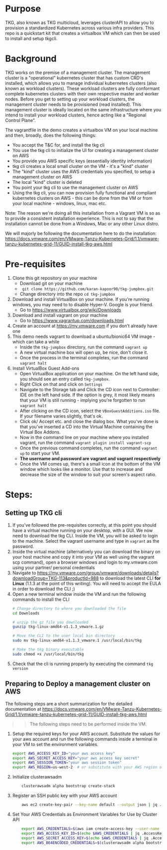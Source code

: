 # Purpose

TKG, also known as TKG multicloud, leverages clusterAPI to allow you to provision a standardized Kubernetes across various infra providers. This repo is a quickstart kit that creates a virtualbox VM which can then be used to install and setup tkgcli.

# Background

TKG works on the premise of a management cluster. The management cluster is a "operational" kubernetes cluster that has custom CRD's installed, which allows you to manage individual kubernetes clusters (also known as workload clusters). These workload clusters are fully conformant complete kubernetes clusters with their own respective master and worker nodes. Before you get to setting up your workload clusters, the management cluster needs to be provisioned (read installed). This management cluster is ideally located on the same infrastructure where you intend to install your workload clusters, hence acting like a "Regional Control Plane".

The vagrantfile in the demo creates a virtualbox VM on your local machine and then, broadly, does the following things:

- You accept the T&C for, and install the tkg cli
- You use the tkg cli to initialize the UI for creating a management cluster on AWS
- You provide you AWS specific keys (essentially identity information)
- tkg cli creates a local small cluster on the VM - it's a "kind" cluster
- The "kind" cluster uses the AWS credentials you specified, to setup a management cluster on AWS
- The local "kind" cluster is deleted
- You point your tkg cli to use the management cluster on AWS
- Using the tkg cli, you can now provision fully functional and compliant kubernetes clusters on AWS - this can be done from the VM or from your local machine - windows, linux, mac etc.

Note: The reason we're doing all this installation from a Vagrant VM is so as to provide a consistent installation experience. This is not to say that the installation cannot be done from a Windows, Mac or any other Linux distro.

We will majorly be following the documentation here to do the installation: https://docs.vmware.com/en/VMware-Tanzu-Kubernetes-Grid/1.1/vmware-tanzu-kubernetes-grid-11/GUID-install-tkg-aws.html 

# Pre-requisites

1. Clone this git repository on your machine
    - Download git on your machine
    - ` git clone https://github.com/karan-kapoor90/tkg-jumpbox.git`
    - Change directory into the repo `cd tkg-jumpbox`
2. Download and install VirtualBox on your machine. If you're running windows, you may need to to disable Hyper-V. Google is your friend.
    - Go to https://www.virtualbox.org/wiki/Downloads 
3. Download and install vagrant on your machine
    - Go to https://www.vagrantup.com/downloads.html 
4. Create an account at https://my.vmware.com if you don't already have one
5. This demo needs vagrant to download a ubuntu/bionic64 VM image - which can take a while
    - Inside the `tkg-jumpbox` directory, run the command `vagrant up`
    - A new virtual machine box will open up, be nice, don't close it.
    - Once the process in the terminal completes, run the command `vagrant halt`
6. Install VirtualBox Guest Add-ons
    - Open VirtualBox application on your machine. On the left hand side, you should see an entry called `tkg-jumpbox`.
    - Right Click on that and click on `Settings`
    - Navigate to the Storage tab and Click the CD icon next to Controller: IDE on the left hand side. If the option is grey, it most likely means that your VM is still running - implying you're forgotten to run `vagrant halt`
    - After clicking on the CD icon, select the `VBoxGuestAdditions.iso` file. If your filename varies slightly, that's ok.
    - Click ok/ Accept etc. and close the dialog box. What you've done is that you've inserted a CD into the Virtual Machine containing the Virtual Box Addons.
    - Now in the command line on your machine where you installed vagrant, run the command `vagrant plugin install vagrant-scp`
    - Once the previous command completes, run the command `vagrant up` to start your VM.
    - **The username and password are vagrant and vagrant respectively**
    - Once the VM comes up, there's a small icon at the bottom of the VM window which looks like a monitor. Use that to increase and decrease the size of the window to suit your screen's aspect ratio.

# Steps:

## Setting up TKG cli

1. If you've followed the pre-requisites correctly, at this point you should have a virtual machine running on your desktop, with a GUI. We now need to download the tkg CLI. Inside the VM, you will be asked to login to the machine. Select the vagrant username and type in `vagrant` as the password. 
2. Inside the virtual machine (alternatively you can download the binary on your host machine and copy it into your VM as well using the vagrant scp command), open a browser windows and login to my.vmware.com using your partner/ personal credentials
3. Navigate to https://my.vmware.com/group/vmware/downloads/details?downloadGroup=TKG-113&productId=988 to download the latest CLI **for Linux** (1.1.3 at the point of this writing). You will need to accept the EULA in order to download the CLI ;)
4. Open a new terminal window inside the VM and run the following commands to install the CLI
    ```bash
    # Change directory to where you downloaded the file
    cd Downloads

    # unzip the gz file you downloaded
    gunzip tkg-linux-amd64-v1.1.3_vmware.1.gz

    # Move the CLI to the user local bin directory
    sudo mv tkg-linux-amd64-v1.1.3_vmware.1 /usr/local/bin/tkg

    # Make the tkg binary executable
    sudo chmod +x /usr/local/bin/tkg
    ```
5. Check that the cli is running properly by executing the command `tkg version`

## Preparing to Deploy a management cluster on AWS

The following steps are a short summarization for the detailed documentation at https://docs.vmware.com/en/VMware-Tanzu-Kubernetes-Grid/1.1/vmware-tanzu-kubernetes-grid-11/GUID-install-tkg-aws.html 

>> The following steps need to be performed inside the VM.

1. Setup the required keys for your AWS account. Substitute the values for your aws account and run the following commands inside a terminal in your VM to set the environment variables.
    ```bash
    export AWS_ACCESS_KEY_ID="your aws access key"
    export AWS_SECRET_ACCESS_KEY="your aws access key secret"
    export AWS_SESSION_TOKEN="your aws session token"
    export AWS_REGION=us-west-2  # or substitute with your AWS region of choice
    ```

2. Initialize clusterawsadm
    ```bash
        clusterawsadm alpha bootstrap create-stack
    ```

3. Register an SSH public key with your AWS account
    ```bash
        aws ec2 create-key-pair --key-name default --output json | jq .KeyMaterial -r > default.pem
    ```

4. Set Your AWS Credentials as Environment Variables for Use by Cluster API
    ```bash
        export AWS_CREDENTIALS=$(aws iam create-access-key --user-name bootstrapper.cluster-api-provider-aws.sigs.k8s.io --output json)
        export AWS_ACCESS_KEY_ID=$(echo $AWS_CREDENTIALS | jq .AccessKey.AccessKeyId -r)
        export AWS_SECRET_ACCESS_KEY=$(echo $AWS_CREDENTIALS | jq .AccessKey.SecretAccessKey -r)
        export AWS_B64ENCODED_CREDENTIALS=$(clusterawsadm alpha bootstrap encode-aws-credentials)
    ```

